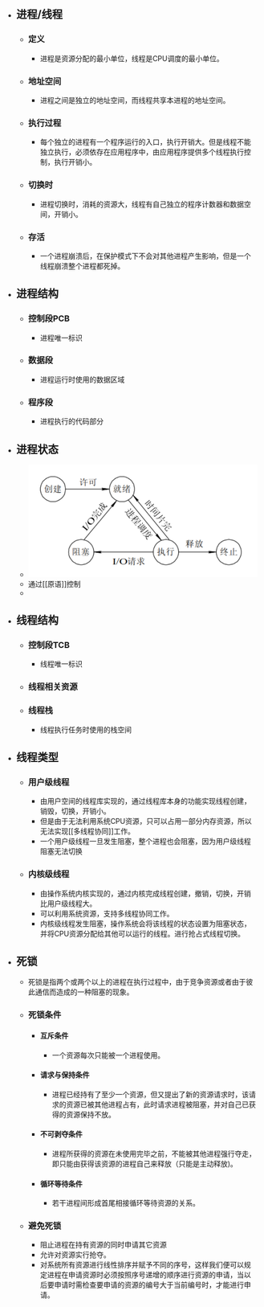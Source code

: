 - ## 进程/线程
	- ### 定义
		- 进程是资源分配的最小单位，线程是CPU调度的最小单位。
	- ### 地址空间
		- 进程之间是独立的地址空间，而线程共享本进程的地址空间。
	- ### 执行过程
		- 每个独立的进程有一个程序运行的入口，执行开销大。但是线程不能独立执行，必须依存在应用程序中，由应用程序提供多个线程执行控制，执行开销小。
	- ### 切换时
		- 进程切换时，消耗的资源大，线程有自己独立的程序计数器和数据空间，开销小。
	- ### 存活
		- 一个进程崩溃后，在保护模式下不会对其他进程产生影响，但是一个线程崩溃整个进程都死掉。
- ## 进程结构
	- ### 控制段PCB
		- 进程唯一标识
	- ### 数据段
		- 进程运行时使用的数据区域
	- ### 程序段
		- 进程执行的代码部分
- ## 进程状态
	- ![image.png](../assets/image_1676644467558_0.png)
	- 通过[[原语]]控制
	-
- ## 线程结构
	- ### 控制段TCB
		- 线程唯一标识
	- ### 线程相关资源
	- ### 线程栈
		- 线程执行任务时使用的栈空间
- ## 线程类型
	- ### 用户级线程
		- 由用户空间的线程库实现的，通过线程库本身的功能实现线程创建，销毁，切换，开销小。
		- 但是由于无法利用系统CPU资源，只可以占用一部分内存资源，所以无法实现[[多线程协同]]工作。
		- 一个用户级线程一旦发生阻塞，整个进程也会阻塞，因为用户级线程阻塞无法切换
	- ### 内核级线程
		- 由操作系统内核实现的，通过内核完成线程创建，撤销，切换，开销比用户级线程大。
		- 可以利用系统资源，支持多线程协同工作。
		- 内核级线程发生阻塞，操作系统会将该线程的状态设置为阻塞状态，并将CPU资源分配给其他可以运行的线程。进行抢占式线程切换。
- ## 死锁
	- 死锁是指两个或两个以上的进程在执行过程中，由于竞争资源或者由于彼此通信而造成的一种阻塞的现象。
	- ### 死锁条件
		- #### 互斥条件
			- 一个资源每次只能被一个进程使用。
		- #### 请求与保持条件
			- 进程已经持有了至少一个资源，但又提出了新的资源请求时，该请求的资源已被其他进程占有，此时请求进程被阻塞，并对自己已获得的资源保持不放。
		- #### 不可剥夺条件
			- 进程所获得的资源在未使用完毕之前，不能被其他进程强行夺走，即只能由获得该资源的进程自己来释放（只能是主动释放)。
		- #### 循环等待条件
			- 若干进程间形成首尾相接循环等待资源的关系。
	- ### 避免死锁
		- 阻止进程在持有资源的同时申请其它资源
		- 允许对资源实行抢夺。
		- 对系统所有资源进行线性排序并赋予不同的序号，这样我们便可以规定进程在申请资源时必须按照序号递增的顺序进行资源的申请，当以后要申请时需检查要申请的资源的编号大于当前编号时，才能进行申请。